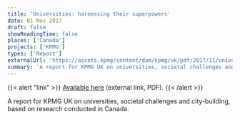 ```yaml
---
title: 'Universities: harnessing their superpowers'
date: 01 Nov 2017
draft: false
showReadingTime: false
places: ['Canada']
projects: ['KPMG']
types: ['Report']
externalUrl: 'https://assets.kpmg/content/dam/kpmg/uk/pdf/2017/11/universities-harnessing-their-superpowers.pdf'
summary: 'A report for KPMG UK on universities, societal challenges and city-building, based on research conducted in Canada.'
---
```


{{< alert "link" >}}
[Available here](https://assets.kpmg/content/dam/kpmg/uk/pdf/2017/11/universities-harnessing-their-superpowers.pdf) (external link, PDF).
{{< /alert >}}

A report for KPMG UK on universities, societal challenges and city-building, based on research conducted in Canada.
